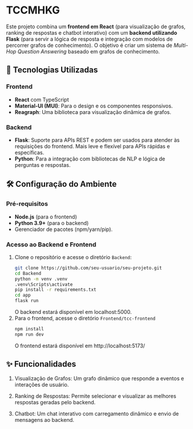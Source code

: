 # TCCMHKG
Este projeto combina um **frontend em React** (para visualização de grafos, ranking de respostas e chatbot interativo) com um **backend utilizando Flask** (para servir a lógica de resposta e integração com modelos de percorrer grafos de conhecimento). O objetivo é criar um sistema de *Multi-Hop Question Answering* baseado em grafos de conhecimento.

## 🚀 Tecnologias Utilizadas  

### Frontend
- **React** com TypeScript  
- **Material-UI (MUI)**: Para o design e os componentes responsivos.  
- **Reagraph**: Uma biblioteca para visualização dinâmica de grafos.  

### Backend  
- **Flask**: Suporte para APIs REST e podem ser usados para atender às requisições do frontend. Mais leve e flexível para APIs rápidas e específicas.  
- **Python**: Para a integração com bibliotecas de NLP e lógica de perguntas e respostas.  


## 🛠️ Configuração do Ambiente  

### Pré-requisitos  
- **Node.js** (para o frontend)  
- **Python 3.9+** (para o backend)  
- Gerenciador de pacotes (npm/yarn/pip).  

### Acesso ao Backend e Frontend 

1. Clone o repositório e acesse o diretório `Backend`:  
   ```bash
   git clone https://github.com/seu-usuario/seu-projeto.git
   cd Backend
   python -m venv .venv
   .venv\Scripts\activate
   pip install -r requirements.txt
   cd app
   flask run
   ```
   O backend estará disponível em localhost:5000.
2. Para o frontend, acesse o diretório `Frontend/tcc-frontend`
   ```bash
   npm install
   npm run dev
   ```
   O frontend estará disponível em http://localhost:5173/
   
## ✨ Funcionalidades
1. Visualização de Grafos: Um grafo dinâmico que responde a eventos e interações de usuário.

2. Ranking de Respostas: Permite selecionar e visualizar as melhores respostas geradas pelo backend.

3. Chatbot: Um chat interativo com carregamento dinâmico e envio de mensagens ao backend.
